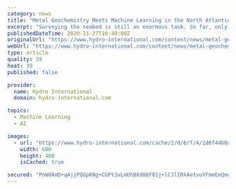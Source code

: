 ```yaml
---
category: news
title: "Metal Geochemistry Meets Machine Learning in the North Atlantic"
excerpt: "Surveying the seabed is still an enormous task. So far, only 20% of the regions under water have been mapped with echosounders. This refers only to"
publishedDateTime: 2020-11-27T10:40:00Z
originalUrl: "https://www.hydro-international.com/content/news/metal-geochemistry-meets-machine-learning-in-the-north-atlantic"
webUrl: "https://www.hydro-international.com/content/news/metal-geochemistry-meets-machine-learning-in-the-north-atlantic"
type: article
quality: 39
heat: 39
published: false

provider:
  name: Hydro International
  domain: hydro-international.com

topics:
  - Machine Learning
  - AI

images:
  - url: "https://www.hydro-international.com/cache/2/d/6/f/4/2d6f44b0a5f4564ed9fd593acc2fda22f0dfadf5.jpeg"
    width: 680
    height: 408
    isCached: true

secured: "PnWdAmD+qAjjPQGpKNg+CGPt3vLmUhBXd86F81j+lCJlIRkAetvuYFmmEeQmgRwvCZnJy0ZJb86kSAs8u91xkMbLEmzg7JXgo+Erm8kifmzI5QGLkDgTXKtcQOlOpLHhh0LIukGbU92mXSi03EDdzWTd4ofek+AaHPdPmprDaz2ka35GYz+5PwHq6p4gRVGo7/bzf5KC2wzSnqW9qBRjSwi+XdyVO2uR75SAawqcuiPpsus+lv+baStCNt5vYctvO4H2namKIV5u0oI4RbdfjmMpzYDHLgcKpM7zxVYyEF5sv/Zp+vwjPhVSOvnsDUD0MYL8TwfifmNUMINIJXnbSeaQTIXiucADhbBrsCb5flE=;RD2CUs5ApGxqdSWUb4RLuA=="
---
```


